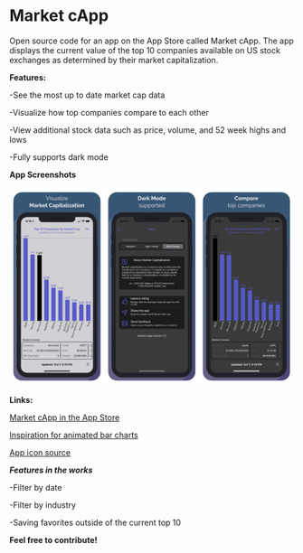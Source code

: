 # Market cApp
Open source code for an app on the App Store called Market cApp. The app displays the current value of the top 10 companies available on US stock exchanges as determined by their market capitalization.


**Features:**

-See the most up to date market cap data

-Visualize how top companies compare to each other

-View additional stock data such as price, volume, and 52 week highs and lows

-Fully supports dark mode 

**App Screenshots**

<img src="Images/screenshots.png" width="650">

**Links:**

[Market cApp in the App Store](https://apps.apple.com/us/app/id1534974973)

[Inspiration for animated bar charts](https://github.com/nhatminh12369/BarChart)

[App icon source](https://www.flaticon.com/free-icon/financial_2260786)


***Features in the works***

-Filter by date

-Filter by industry

-Saving favorites outside of the current top 10

**Feel free to contribute!**



